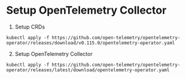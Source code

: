 # Setup OpenTelemetry Collector

1. Setup CRDs

```kubectl apply -f https://github.com/open-telemetry/opentelemetry-operator/releases/download/v0.115.0/opentelemetry-operator.yaml```

2. Setup OpenTelemetry Collector

```kubectl apply -f https://github.com/open-telemetry/opentelemetry-operator/releases/latest/download/opentelemetry-operator.yaml```

